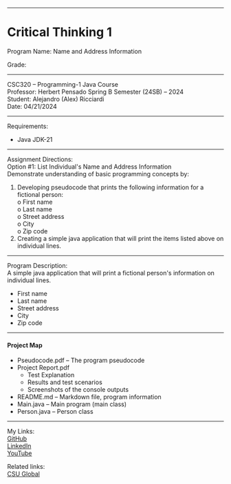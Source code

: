 ﻿-----------------------------------------------------------------------------------------------------------------------------
# Critical Thinking 1
Program Name: Name and Address Information

Grade:  

-----------------------------------------------------------------------------------------------------------------------------

CSC320 – Programming-1 Java Course  
Professor: Herbert Pensado 
Spring B Semester (24SB) – 2024  
Student: Alejandro (Alex) Ricciardi  
Date: 04/21/2024   

-----------------------------------------------------------------------------------------------------------------------------

Requirements:  
- Java JDK-21  

-----------------------------------------------------------------------------------------------------------------------------

Assignment Directions:  
Option #1: List Individual's Name and Address Information  
Demonstrate understanding of basic programming concepts by:  
1. Developing pseudocode that prints the following information for a fictional person:  
o First name  
o Last name  
o Street address  
o City  
o Zip code  
2. Creating a simple java application that will print the items listed above on individual lines.  

-----------------------------------------------------------------------------------------------------------------------------

Program Description:  
A simple java application that will print a fictional person's information on individual lines.  
-	First name  
-	Last name  
-	Street address  
-	City  
-	Zip code  

-----------------------------------------------------------------------------------------------------------------------------

#### Project Map
- Pseudocode.pdf – The program pseudocode  
- Project Report.pdf  
	- Test Explanation  
	- Results and test scenarios   
	- Screenshots of the console outputs  
- README.md – Markdown file, program information 
- Main.java – Main program (main class)
- Person.java – Person class

-----------------------------------------------------------------------------------------------------------------------------

My Links:   
[GitHub](https://github.com/Omegapy)  
[LinkedIn](https://www.linkedin.com/in/alex-ricciardi/)   
[YouTube](https://www.youtube.com/channel/UC4rMaQ7sqywMZkfS1xGh2AA)

Related links:  
[CSU Global](https://csuglobal.edu/) 





